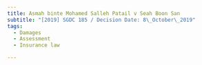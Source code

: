 ```yaml
---
title: Asmah binte Mohamed Salleh Patail v Seah Boon San
subtitle: "[2019] SGDC 185 / Decision Date: 8\_October\_2019"
tags:
  - Damages
  - Assessment
  - Insurance law

---
```

